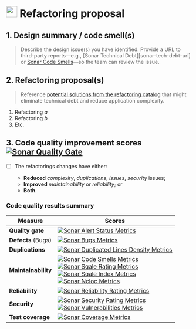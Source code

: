 # <img align="bottom" alt="code" height="30" width="30" src="https://cdnjs.cloudflare.com/ajax/libs/octicons/8.1.3/svg/code.svg"> Refactoring proposal

## 1. Design summary / code smell(s)

> Describe the design issue(s) you have identified. Provide a URL to third-party
> reports—e.g., [Sonar Technical Debt][sonar-tech-debt-url] or [Sonar Code
> Smells][sonar-code-smells-url]—so the team can review the issue.

## 2. Refactoring proposal(s)

> Reference [potential solutions from the refactoring
> catalog][refactoring-catalog-url] that might eliminate technical debt and
> reduce application complexity.

1. Refactoring _a_
2. Refactoring _b_
3. Etc.

## 3. Code quality improvement scores [![Sonar Quality Gate][sonar-alert-status-badge]][sonar-alert-status-url]

- [ ] The refactorings changes have either:

  - **Reduced** _complexity_, _duplications_, _issues_, _security_ issues;
  - **Improved** _maintainability_ or _reliability_; or
  - **Both**.

### Code quality results summary

| Measure             | Scores                                                                                                                                                                                                                                                                                                                |
| ------------------- | --------------------------------------------------------------------------------------------------------------------------------------------------------------------------------------------------------------------------------------------------------------------------------------------------------------------- |
| **Quality gate**    | [![Sonar Alert Status Metrics][sonar-alert-status-badge]][sonar-alert-status-url]                                                                                                                                                                                                                                     |
| **Defects** (Bugs)  | [![Sonar Bugs Metrics][sonar-bugs-badge]][sonar-bugs-url]                                                                                                                                                                                                                                                             |
| **Duplications**    | [![Sonar Duplicated Lines Density Metrics][sonar-duplicated-lines-density-badge]][sonar-duplicated-lines-density-url]                                                                                                                                                                                                 |
| **Maintainability** | [![Sonar Code Smells Metrics][sonar-code-smells-badge]][sonar-code-smells-url]<br>[![Sonar Sqale Rating Metrics][sonar-sqale-rating-badge]][sonar-sqale-rating-url]<br>[![Sonar Sqale Index Metrics][sonar-sqale-index-badge]][sonar-sqale-index-url]<br>[![Sonar Ncloc Metrics][sonar-ncloc-badge]][sonar-ncloc-url] |
| **Reliability**     | [![Sonar Reliability Rating Metrics][sonar-reliability-rating-badge]][sonar-reliability-rating-url]                                                                                                                                                                                                                   |
| **Security**        | [![Sonar Security Rating Metrics][sonar-security-rating-badge]][sonar-security-rating-url]<br>[![Sonar Vulnerabilities Metrics][sonar-vulnerabilities-badge]][sonar-vulnerabilities-url]                                                                                                                              |
| **Test coverage**   | [![Sonar Coverage Metrics][sonar-coverage-badge]][sonar-coverage-url]                                                                                                                                                                                                                                                 |

[refactoring-catalog-url]: https://refactoring.com/catalog/

<!-- SonarCloud badge refs -->

[sonar-alert-status-badge]:
  https://sonarcloud.io/api/project_badges/measure?project=enum-factory-gitlab&metric=alert_status&template=FLAT
[sonar-alert-status-url]: https://sonarcloud.io/dashboard?id=enum-factory-gitlab
[sonar-bugs-badge]:
  https://sonarcloud.io/api/project_badges/measure?project=enum-factory-gitlab&metric=bugs&template=FLAT
[sonar-bugs-url]: https://sonarcloud.io/dashboard?id=enum-factory-gitlab
[sonar-code-smells-badge]:
  https://sonarcloud.io/api/project_badges/measure?project=enum-factory-gitlab&metric=code_smells&template=FLAT
[sonar-code-smells-url]: https://sonarcloud.io/dashboard?id=enum-factory-gitlab
[sonar-coverage-badge]:
  https://sonarcloud.io/api/project_badges/measure?project=enum-factory-gitlab&metric=coverage&template=FLAT
[sonar-coverage-url]: https://sonarcloud.io/dashboard?id=enum-factory-gitlab
[sonar-duplicated-lines-density-badge]:
  https://sonarcloud.io/api/project_badges/measure?project=enum-factory-gitlab&metric=duplicated_lines_density&template=FLAT
[sonar-duplicated-lines-density-url]:
  https://sonarcloud.io/dashboard?id=enum-factory-gitlab
[sonar-ncloc-badge]:
  https://sonarcloud.io/api/project_badges/measure?project=enum-factory-gitlab&metric=ncloc&template=FLAT
[sonar-ncloc-url]: https://sonarcloud.io/dashboard?id=enum-factory-gitlab
[sonar-reliability-rating-badge]:
  https://sonarcloud.io/api/project_badges/measure?project=enum-factory-gitlab&metric=reliability_rating&template=FLAT
[sonar-reliability-rating-url]:
  https://sonarcloud.io/dashboard?id=enum-factory-gitlab
[sonar-security-rating-badge]:
  https://sonarcloud.io/api/project_badges/measure?project=enum-factory-gitlab&metric=security_rating&template=FLAT
[sonar-security-rating-url]:
  https://sonarcloud.io/dashboard?id=enum-factory-gitlab
[sonar-sqale-index-badge]:
  https://sonarcloud.io/api/project_badges/measure?project=enum-factory-gitlab&metric=sqale_index&template=FLAT
[sonar-sqale-index-url]: https://sonarcloud.io/dashboard?id=enum-factory-gitlab
[sonar-sqale-rating-badge]:
  https://sonarcloud.io/api/project_badges/measure?project=enum-factory-gitlab&metric=sqale_rating&template=FLAT
[sonar-sqale-rating-url]: https://sonarcloud.io/dashboard?id=enum-factory-gitlab
[sonar-vulnerabilities-badge]:
  https://sonarcloud.io/api/project_badges/measure?project=enum-factory-gitlab&metric=vulnerabilities&template=FLAT
[sonar-vulnerabilities-url]:
  https://sonarcloud.io/dashboard?id=enum-factory-gitlab
